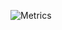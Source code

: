 ![Metrics](https://metrics.lecoq.io/webmaster442?template=classic&isocalendar=1&stars=1&lines=1&introduction=1&languages=1&rss=1&isocalendar.duration=full-year&languages.limit=8&languages.threshold=0%25&languages.colors=github&languages.sections=most-used&languages.indepth=false&languages.analysis.timeout=15&languages.categories=markup%2C%20programming&languages.recent.categories=markup%2C%20programming&languages.recent.load=300&languages.recent.days=14&stars.limit=5&introduction.title=true&rss.source=https%3A%2F%2Fcsharptutorial.hu%2Ffeed&rss.limit=4&config.timezone=Europe%2FBudapest)
